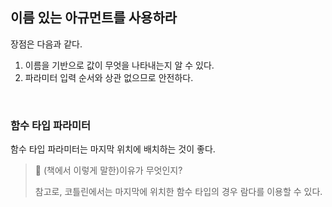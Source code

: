 ## 이름 있는 아규먼트를 사용하라

장점은 다음과 같다.

1. 이름을 기반으로 값이 무엇을 나타내는지 알 수 있다.
2. 파라미터 입력 순서와 상관 없으므로 안전하다.

<br>

### 함수 타입 파라미터

함수 타입 파라미터는 마지막 위치에 배치하는 것이 좋다.

> :thinking: (책에서 이렇게 말한)이유가 무엇인지?
> 
> 참고로, 코틀린에서는 마지막에 위치한 함수 타입의 경우 람다를 이용할 수 있다.